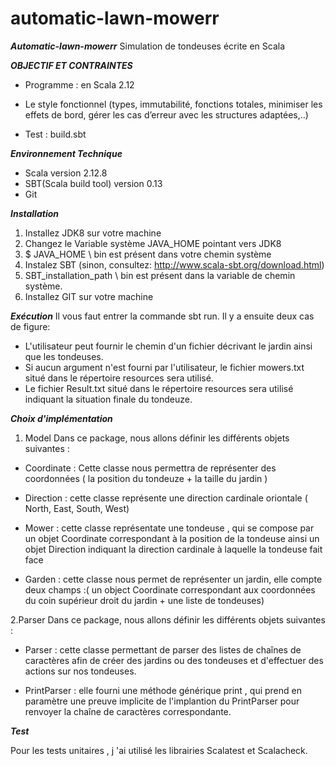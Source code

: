 # automatic-lawn-mowerr

***Automatic-lawn-mowerr***
Simulation de tondeuses écrite en Scala

***OBJECTIF ET CONTRAINTES***

- Programme : en Scala 2.12

- Le style fonctionnel (types, immutabilité, fonctions totales, minimiser les effets de bord, gérer les cas d’erreur avec les structures adaptées,..)

- Test : build.sbt 

***Environnement Technique***
- Scala version 2.12.8
- SBT(Scala build tool) version 0.13
- Git 

***Installation***
1. Installez JDK8 sur votre machine
2. Changez le Variable système JAVA_HOME pointant vers JDK8
3. $ JAVA_HOME \ bin est présent dans votre chemin système
4. Instalez SBT (sinon, consultez: http://www.scala-sbt.org/download.html)
5. SBT_installation_path \ bin est présent dans la variable de chemin système.
6. Installez GIT sur votre machine

***Exécution***
Il vous faut entrer la commande sbt run. Il y a ensuite deux cas de figure:
- L'utilisateur peut fournir le chemin d'un fichier décrivant le jardin ainsi que les tondeuses.
- Si aucun argument n'est fourni par l'utilisateur, le fichier mowers.txt situé dans le répertoire resources sera utilisé.
- Le fichier Result.txt situé dans le répertoire resources sera utilisé indiquant la situation finale du tondeuze.

***Choix d'implémentation***

1. Model 
Dans ce package, nous allons définir les différents objets suivantes : 

- Coordinate : Cette classe nous permettra de représenter des coordonnées ( la position du tondeuze + la taille du jardin )
- Direction : cette classe représente une direction cardinale oriontale ( North, East, South, West)

- Mower : cette classe représentate une tondeuse , qui se compose par un objet Coordinate correspondant à la position de la tondeuse ainsi un objet Direction indiquant la direction cardinale à laquelle la tondeuse fait face

- Garden : cette classe nous permet de représenter un jardin, elle compte deux champs :( un object Coordinate correspondant aux coordonnées du coin supérieur droit du jardin + une liste de tondeuses)

2.Parser 
Dans ce package, nous allons définir les différents objets suivantes : 

- Parser : cette classe permettant de parser des listes de chaînes de caractères afin de créer des jardins ou des tondeuses et d'effectuer des actions sur nos tondeuses.

- PrintParser : elle  fourni une méthode générique print , qui prend en paramètre une preuve implicite de l'implantion du PrintParser pour renvoyer la chaîne de caractères correspondante.

***Test***

Pour les tests unitaires ,  j 'ai utilisé les librairies Scalatest et Scalacheck.
